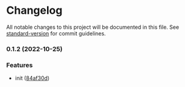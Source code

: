 # Changelog

All notable changes to this project will be documented in this file. See [standard-version](https://github.com/conventional-changelog/standard-version) for commit guidelines.

### 0.1.2 (2022-10-25)


### Features

* init ([84af30d](https://github.com/duiyuan/dioxidejs-types/commit/84af30dbcb09ae29cb85b62c3ba85c087d096354))
